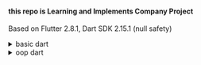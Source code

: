 #### this repo is Learning and Implements Company Project

Based on Flutter 2.8.1, Dart SDK 2.15.1 (null safety)
<details>
<summary> basic dart </summary>

```dart
    1. var 동적할당, 재선언 불가
    2. dynamic 동적할당, 재선언 가능
    3. String 
    4. ${   backtic
    5. String? nullable, ?가 없으면 null 불가
    6. String notNullable!, !는  불용
    7. final 런타임에 값을 몰라도된다. 상수 역활
    8. const 런타임에 값을 알고 있어야한다. 상수 역활
    9. ??=  es6 question mark와 비슷하다. 널이라면 대입해라.
    10. type check operator는 is 로 쓴다. 
    11. !is와 is!을 차이를 알아야 한다.
        - !is는 null을 체크하는 것
        - is!는 타입이 맞으면 false를 리턴한다.
    12. List
        - add 
        - remove(key)
        - asMap
        - 기타 내장 메소드들.
    13. Map
        - keys
        - values
        - addAll
        - remove(key)
    14. Set
        - contains
    15. for Loop
        - Literal for
        - for in
    16. while loop (do while)
    17. enum
    18. function (num, int 차이점)
        - optional parameter
        - named parameter
        - required parameter
        - positional parameter
    19. arrow function
    20. typedef and signature
        - typedef의 signature parameter에 required 매개변수 확인 필요
```
</details>

<details>
    <summary> oop dart </summary>

```dart

```
</details>